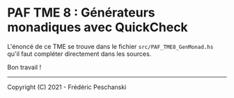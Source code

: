 # PAF TME 8 : Générateurs monadiques avec QuickCheck

L'énoncé de ce TME se trouve dans le fichier
`src/PAF_TME8_GenMonad.hs` qu'il faut compléter directement
dans les sources.

Bon travail !

----
Copyright (C) 2021 - Frédéric Peschanski



